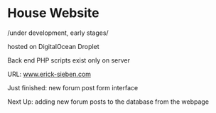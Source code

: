 # House Website

/under development, early stages/

hosted on DigitalOcean Droplet

Back end PHP scripts exist only on server

URL: www.erick-sieben.com

Just finished: new forum post form interface

Next Up: adding new forum posts to the database from the webpage